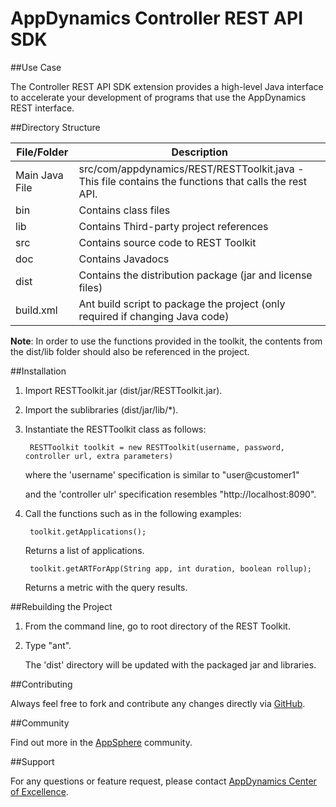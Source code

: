 # AppDynamics Controller REST API SDK

##Use Case

The Controller REST API SDK extension provides a high-level Java interface to accelerate your development of programs that use the AppDynamics REST interface.

##Directory Structure

| File/Folder | Description |
| --- | --- |
| Main Java File | src/com/appdynamics/REST/RESTToolkit.java - This file contains the functions that calls the rest API. |
| bin | Contains class files |
| lib | Contains Third-party project references |
| src | Contains source code to REST Toolkit |
| doc | Contains Javadocs |
| dist | Contains the distribution package (jar and license files) |
| build.xml | Ant build script to package the project (only required if changing Java code)

**Note**: In order to use the functions provided in the toolkit, the contents from the dist/lib folder should also be referenced in the project.

##Installation

1. Import RESTToolkit.jar (dist/jar/RESTToolkit.jar).

2. Import the sublibraries (dist/jar/lib/\*).

3. Instantiate the RESTToolkit class as follows:

        RESTToolkit toolkit = new RESTToolkit(username, password, controller url, extra parameters)

    where the 'username' specification is similar to "user@customer1"
    
    and the 'controller ulr' specification resembles "http://localhost:8090".

4. Call the functions such as in the following examples:

        toolkit.getApplications();
    Returns a list of applications.

        toolkit.getARTForApp(String app, int duration, boolean rollup);
    Returns a metric with the query results.

##Rebuilding the Project

1. From the command line, go to root directory of the REST Toolkit. 

2. Type "ant".

    The 'dist' directory will be updated with the packaged jar and libraries.


##Contributing

Always feel free to fork and contribute any changes directly via [GitHub](https://github.com/Appdynamics/java-sdk).

##Community

Find out more in the [AppSphere](http://appsphere.appdynamics.com/t5/Extensions/Java-SDK-for-AppDynamics/idi-p/899) community.

##Support

For any questions or feature request, please contact [AppDynamics Center of Excellence](mailto:ace-request@appdynamics.com).
